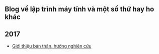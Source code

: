 ## Blog về lập trình máy tính và một số  thứ hay ho khác ##

## 2017 ##

- [Giới thiệu bản thân, hướng nghiên cứu](https://github.com/xuantungmta/xuantungmta.github.io/blob/master/intro.md)